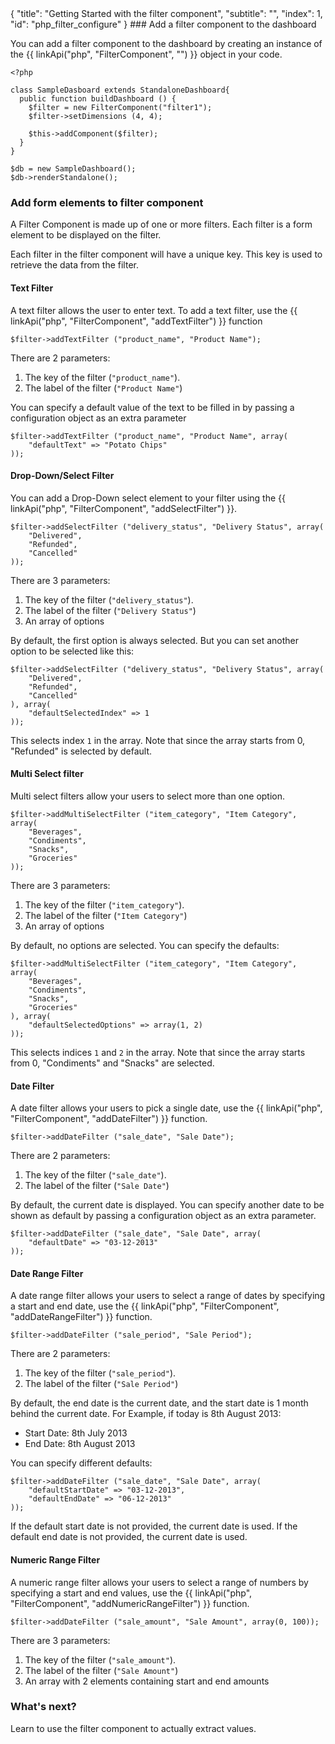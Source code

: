 <meta>
{
	"title": "Getting Started with the filter component",
	"subtitle": "",
	"index": 1,
	"id": "php_filter_configure"
}
</meta>
### Add a filter component to the dashboard

You can add a filter component to the dashboard by creating an instance of the {{ linkApi("php", "FilterComponent", "") }} object in your code.

~~~
<?php

class SampleDasboard extends StandaloneDashboard{
  public function buildDashboard () {
    $filter = new FilterComponent("filter1");
    $filter->setDimensions (4, 4);

    $this->addComponent($filter);
  }
}

$db = new SampleDashboard();
$db->renderStandalone();
~~~

### Add form elements to filter component

A Filter Component is made up of one or more filters. Each filter is a form element to be displayed on the filter.

Each filter in the filter component will have a unique key. This key is used to retrieve the data from the filter.

#### Text Filter

A text filter allows the user to enter text. To add a text filter, use the {{ linkApi("php", "FilterComponent", "addTextFilter") }} function

~~~
$filter->addTextFilter ("product_name", "Product Name");
~~~

There are 2 parameters:

1. The key of the filter (`"product_name"`).
2. The label of the filter (`"Product Name"`)

You can specify a default value of the text to be filled in by passing a configuration object as an extra parameter

~~~
$filter->addTextFilter ("product_name", "Product Name", array(
	"defaultText" => "Potato Chips"
));
~~~

#### Drop-Down/Select Filter

You can add a Drop-Down select element to your filter using the {{ linkApi("php", "FilterComponent", "addSelectFilter") }}.

~~~
$filter->addSelectFilter ("delivery_status", "Delivery Status", array(
	"Delivered",
	"Refunded",
	"Cancelled"
));
~~~

There are 3 parameters:

1. The key of the filter (`"delivery_status"`).
2. The label of the filter (`"Delivery Status"`)
3. An array of options

By default, the first option is always selected. But you can set another option to be selected like this:

~~~
$filter->addSelectFilter ("delivery_status", "Delivery Status", array(
	"Delivered",
	"Refunded",
	"Cancelled"
), array(
	"defaultSelectedIndex" => 1
));
~~~

This selects index `1` in the array. Note that since the array starts from 0, "Refunded" is selected by default.

#### Multi Select filter

Multi select filters allow your users to select more than one option.

~~~
$filter->addMultiSelectFilter ("item_category", "Item Category", array(
	"Beverages",
	"Condiments",
	"Snacks",
	"Groceries"
));
~~~

There are 3 parameters:

1. The key of the filter (`"item_category"`).
2. The label of the filter (`"Item Category"`)
3. An array of options 

By default, no options are selected. You can specify the defaults:

~~~
$filter->addMultiSelectFilter ("item_category", "Item Category", array(
	"Beverages",
	"Condiments",
	"Snacks",
	"Groceries"
), array(
	"defaultSelectedOptions" => array(1, 2)
));
~~~

This selects indices `1` and `2` in the array. Note that since the array starts from 0, "Condiments" and "Snacks" are selected.

#### Date Filter

A date filter allows your users to pick a single date, use the {{ linkApi("php", "FilterComponent", "addDateFilter") }} function.

~~~
$filter->addDateFilter ("sale_date", "Sale Date");
~~~

There are 2 parameters:

1. The key of the filter (`"sale_date"`).
2. The label of the filter (`"Sale Date"`)

By default, the current date is displayed. You can specify another date to be shown as default by passing a configuration object as an extra parameter.

~~~
$filter->addDateFilter ("sale_date", "Sale Date", array(
	"defaultDate" => "03-12-2013"
));
~~~

#### Date Range Filter

A date range filter allows your users to select a range of dates by specifying a start and end date, use the {{ linkApi("php", "FilterComponent", "addDateRangeFilter") }} function.

~~~
$filter->addDateFilter ("sale_period", "Sale Period");
~~~

There are 2 parameters:

1. The key of the filter (`"sale_period"`).
2. The label of the filter (`"Sale Period"`)

By default, the end date is the current date, and the start date is 1 month behind the current date. For Example, if today is 8th August 2013:

* Start Date: 8th July 2013
* End Date: 8th August 2013

You can specify different defaults:

~~~
$filter->addDateFilter ("sale_date", "Sale Date", array(
	"defaultStartDate" => "03-12-2013",
	"defaultEndDate" => "06-12-2013"
));
~~~

If the default start date is not provided, the current date is used. If the default end date is not provided, the current date is used.


#### Numeric Range Filter

A numeric range filter allows your users to select a range of numbers by specifying a start and end values, use the {{ linkApi("php", "FilterComponent", "addNumericRangeFilter") }} function.

~~~
$filter->addDateFilter ("sale_amount", "Sale Amount", array(0, 100));
~~~

There are 3 parameters:

1. The key of the filter (`"sale_amount"`).
2. The label of the filter (`"Sale Amount"`)
3. An array with 2 elements containing start and end amounts

### What's next?

Learn to use the filter component to actually extract values.

